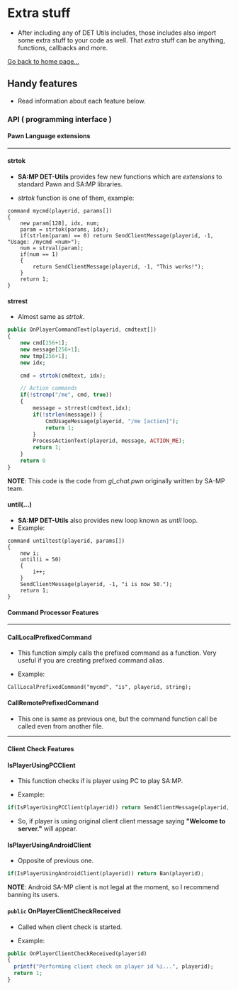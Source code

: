 # Extra stuff
- After including any of DET Utils includes, those includes also import some extra stuff to your code as well. That *extra* stuff can be anything, functions, callbacks and more.

[Go back to home page...](README.md)

## Handy features
- Read information about each feature below.
### API ( programming interface )
#### **Pawn Language extensions**
------------------------------------------
#### strtok
- **SA:MP DET-Utils** provides few new functions which are *extensions* to standard Pawn and SA:MP libraries.

- *strtok* function is one of them, example:

```pawn
command mycmd(playerid, params[])
{
    new param[128], idx, num;
    param = strtok(params, idx);
    if(strlen(param) == 0) return SendClientMessage(playerid, -1, "Usage: /mycmd <num>");
    num = strval(param);
    if(num == 1)
    {
        return SendClientMessage(playerid, -1, "This works!");
    }
    return 1;
}
```
#### strrest
- Almost same as *strtok*.

```php
public OnPlayerCommandText(playerid, cmdtext[])
{
    new cmd[256+1];
	new message[256+1];
	new	tmp[256+1];
	new	idx;

	cmd = strtok(cmdtext, idx);

    // Action commands
	if(!strcmp("/me", cmd, true))
	{
  	    message = strrest(cmdtext,idx);
  	    if(!strlen(message)) {
			CmdUsageMessage(playerid, "/me [action]");
			return 1;
		}
		ProcessActionText(playerid, message, ACTION_ME);
		return 1;
	}
    return 0
}
```
**NOTE**: This code is the code from *gl_chat.pwn* originally written by SA-MP team.

#### until(...)
- **SA:MP DET-Utils** also provides new loop known as *until* loop.
- Example:
```pawn
command untiltest(playerid, params[])
{
    new i;
    until(i = 50)
    {
        i++;
    }
    SendClientMessage(playerid, -1, "i is now 50.");
    return 1;
}
```
#### **Command Processor Features**
------------------------------------------
#### CallLocalPrefixedCommand
- This function simply calls the prefixed command as a function. Very useful if you are creating prefixed command alias.

- Example:

```pawn
CallLocalPrefixedCommand("mycmd", "is", playerid, string);
```
#### CallRemotePrefixedCommand
- This one is same as previous one, but the command function call be called even from another file.
------------------------------------------
#### **Client Check Features**
#### IsPlayerUsingPCClient
- This function checks if is player using PC to play SA:MP.

- Example:

```php
if(IsPlayerUsingPCClient(playerid)) return SendClientMessage(playerid, -1, "Welcome to server.);
```

- So, if player is using original client client message saying **"Welcome to server."** will appear.

#### IsPlayerUsingAndroidClient

- Opposite of previous one.

```php
if(IsPlayerUsingAndroidClient(playerid)) return Ban(playerid);
```

**NOTE**: Android SA-MP client is not legal at the moment, so I recommend banning its users.

#### ``public`` OnPlayerClientCheckReceived

- Called when client check is started.

- Example:

```php
public OnPlayerClientCheckReceived(playerid)
{
  printf("Performing client check on player id %i...", playerid);
  return 1;
}
```
